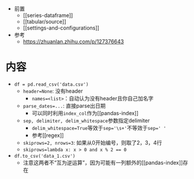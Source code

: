 - 前置
    - [[series-dataframe]]
    - [[tabular/source]]
    - [[settings-and-configurations]]
- 参考
  - https://zhuanlan.zhihu.com/p/127376643


# 内容
- `df = pd.read_csv('data.csv')`
  - `header=None`: 没有header
    - `names=<list>`：自动认为没有header且你自己加名字
  - `parse_dates=...`: 直接parse出日期
    - 可以同时利用`index_col`作为[[pandas-index]]
  - `sep, delimiter, delim_whitespace`参数指定delimiter
    - `delim_whitespace=True`等效于`sep='\s+'`不等效于`sep=' '`
    - 参考[[regex]]
  - `skiprows=2, nrows=3`: 如果从0开始编号，则取了2，3，4行
  - `skiprows=lambda x: x > 0 and x % 2 == 0`
- `df.to_csv('data_1.csv')`
  - 注意这两者不“互为逆运算”，因为可能有一列额外的[[pandas-index]]存在